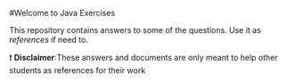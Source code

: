 #Welcome to Java Exercises

This repository contains answers to some of the questions. Use it as *references* if need to.

:exclamation: **Disclaimer**:These answers and documents are only meant to help other students as references for their work
